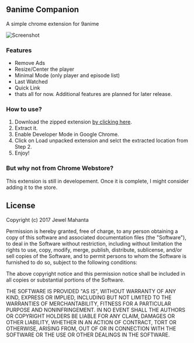 ## 9anime Companion
A simple chrome extension for 9anime


![Screenshot](https://image.ibb.co/jYsNFa/1.png)

### Features
* Remove Ads
* Resize/Center the player
* Minimal Mode (only player and episode list)
* Last Watched
* Quick Link
* thats all for now. Additional features are planned for later release.

### How to use?
1. Download the zipped extension [by clicking here](https://github.com/lap00zza/9anime-Companion/releases/download/0.0.1/9anime_Companion_0.0.1.zip).
2. Extract it.
2. Enable Developer Mode in Google Chrome.
3. Click on Load unpacked extension and selct the extracted location from Step 2.
4. Enjoy!

### But why not from Chrome Webstore?
This extension is still in developement. Once it is complete, I might consider adding it to the store.

## License
Copyright (c) 2017 Jewel Mahanta

Permission is hereby granted, free of charge, to any person obtaining a copy
of this software and associated documentation files (the "Software"), to deal
in the Software without restriction, including without limitation the rights
to use, copy, modify, merge, publish, distribute, sublicense, and/or sell
copies of the Software, and to permit persons to whom the Software is
furnished to do so, subject to the following conditions:

The above copyright notice and this permission notice shall be included in all
copies or substantial portions of the Software.

THE SOFTWARE IS PROVIDED "AS IS", WITHOUT WARRANTY OF ANY KIND, EXPRESS OR
IMPLIED, INCLUDING BUT NOT LIMITED TO THE WARRANTIES OF MERCHANTABILITY,
FITNESS FOR A PARTICULAR PURPOSE AND NONINFRINGEMENT. IN NO EVENT SHALL THE
AUTHORS OR COPYRIGHT HOLDERS BE LIABLE FOR ANY CLAIM, DAMAGES OR OTHER
LIABILITY, WHETHER IN AN ACTION OF CONTRACT, TORT OR OTHERWISE, ARISING FROM,
OUT OF OR IN CONNECTION WITH THE SOFTWARE OR THE USE OR OTHER DEALINGS IN THE
SOFTWARE.
